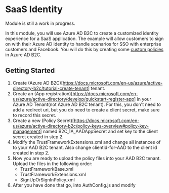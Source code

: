 # SaaS Identity

Module is still a work in progress.

In this module, you will use Azure AD B2C to create a customized identity experience for a SaaS application.  The example will allow customers to sign on with their Azure AD identity to handle scenarios for SSO with enterprise customers and Facebook.  You will do this by creating some [custom policies](https://docs.microsoft.com/en-us/azure/active-directory-b2c/custom-policy-overview) in Azure AD B2C.

## Getting Started

1.  Create (Azure AD B2C)[https://docs.microsoft.com/en-us/azure/active-directory-b2c/tutorial-create-tenant] tenant.
2.  Create an (App registration)[https://docs.microsoft.com/en-us/azure/active-directory/develop/quickstart-register-app] in your Azure AD Tenant(not Azure AD B2C tenant).  For this, you don't need to add a redirect uri, but you do need to create a client secret, make sure to record this secret.
4.  Create a new (Policy Secret)[https://docs.microsoft.com/en-us/azure/active-directory-b2c/policy-keys-overview#policy-key-management] named B2C_1A_AADAppSecret and set key to the client secret created in step 2.
3.  Modify the TrustFrameworkExtensions.xml and change all instances of <yourB2CTenant> to your AAD B2C tenant.  Also change clientid-for-AAD to the client id created in step 2.
4.  Now you are ready to upload the policy files into your AAD B2C tenant. Upload the files in the following order:
    - TrustFrameworkBase.xml
    - TrustFrameworkExtensions.xml
    -  SignUpOrSignInPolicy.xml
5.  After you have done that go, into AuthConfig.js and modify
